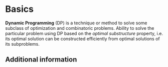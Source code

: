# Basics

__Dynamic Programming__ (DP) is a technique or method to solve some subclass of optimization and сombinatoric 
problems. Ability to solve the particular problem using DP based on the _optimal substructure_ property, i.e. its optimal solution can be constructed efficiently from optimal solutions of its subproblems.


## Additional information